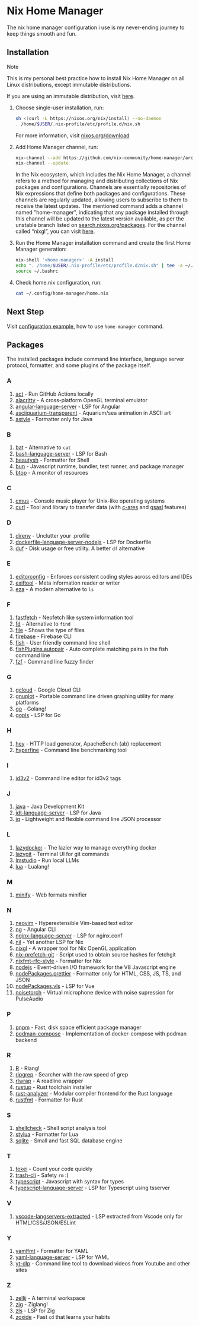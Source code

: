 # Nix Home Manager

The nix home manager configuration i use is my never-ending journey to keep things smooth and fun.

## Installation

> [!NOTE]
>
> This is my personal best practice how to install Nix Home Manager on all Linux distributions, except immutable distributions.
>
> If you are using an immutable distribution, visit [here](https://github.com/DeterminateSystems/nix-installer).

1. Choose single-user installation, run:

    ```sh
    sh <(curl -L https://nixos.org/nix/install) --no-daemon
    . /home/$USER/.nix-profile/etc/profile.d/nix.sh
    ```

    For more information, visit [nixos.org/download](https://nixos.org/download/)

2. Add Home Manager channel, run:

    ```sh
    nix-channel --add https://github.com/nix-community/home-manager/archive/master.tar.gz home-manager
    nix-channel --update
    ```

    In the Nix ecosystem, which includes the Nix Home Manager, a channel refers to a method for managing and distributing collections of Nix packages and configurations.
    Channels are essentially repositories of Nix expressions that define both packages and configurations. These channels are regularly updated, allowing users to subscribe to them to receive the latest updates.
    The mentioned command adds a channel named "home-manager", indicating that any package installed through this channel will be updated to the latest version available, as per the unstable branch listed on [search.nixos.org/packages](https://search.nixos.org/packages). For the channel called “nixgl”, you can visit [here](https://github.com/nix-community/nixGL).

3. Run the Home Manager installation command and create the first Home Manager generation:

    ```sh
    nix-shell '<home-manager>' -A install
    echo ". /home/$USER/.nix-profile/etc/profile.d/nix.sh" | tee -a ~/.bashrc > /dev/null
    source ~/.bashrc
    ```

4. Check home.nix configuration, run:
    ```sh
    cat ~/.config/home-manager/home.nix
    ```

## Next Step

Visit [configuration example](https://nix-community.github.io/home-manager/index.xhtml#sec-usage-configuration), how to use `home-manager` command.

## Packages

The installed packages include command line interface, language server protocol, formatter, and some plugins of the package itself.

### A

1. [act](https://nektosact.com) - Run GitHub Actions locally
1. [alacritty](https://alacritty.org) - A cross-platform OpenGL terminal emulator
1. [angular-language-server](https://github.com/angular/vscode-ng-language-service) - LSP for Angular
1. [asciiquarium-transparent](https://github.com/nothub/asciiquarium) - Aquarium/sea animation in ASCII art
1. [astyle](https://astyle.sourceforge.net) - Formatter only for Java

### B

1. [bat](https://github.com/sharkdp/bat) - Alternative to `cat`
1. [bash-language-server](https://github.com/bash-lsp/bash-language-server) - LSP for Bash
1. [beautysh](https://github.com/lovesegfault/beautysh) - Formatter for Shell
1. [bun](https://bun.sh) - Javascript runtime, bundler, test runner, and package manager
1. [btop](https://github.com/aristocratos/btop) - A monitor of resources

### C

1. [cmus](https://cmus.github.io) - Console music player for Unix-like operating systems
1. [curl](https://curl.se) - Tool and library to transfer data (with [c-ares](https://c-ares.org) and [gsasl](https://www.gnu.org/software/gsasl) features)

### D

1. [direnv](https://direnv.net) - Unclutter your .profile
1. [dockerfile-language-server-nodejs](https://github.com/rcjsuen/dockerfile-language-server) - LSP for Dockerfile
1. [duf](https://github.com/muesli/duf) - Disk usage or free utility. A better `df` alternative

### E

1. [editorconfig](https://editorconfig.org) - Enforces consistent coding styles across editors and IDEs
1. [exiftool](https://exiftool.org) - Meta information reader or writer
1. [eza](https://eza.rocks) - A modern alternative to `ls`

### F

1. [fastfetch](https://github.com/fastfetch-cli/fastfetch) - Neofetch like system information tool
1. [fd](https://github.com/sharkdp/fd) - Alternative to `find`
1. [file](https://darwinsys.com/file) - Shows the type of files
1. [firebase](https://firebase.google.com/docs/cli) - Firebase CLI
1. [fish](https://fishshell.com) - User friendly command line shell
1. [fishPlugins.autopair](https://github.com/jorgebucaran/autopair.fish) - Auto complete matching pairs in the fish command line
1. [fzf](https://github.com/junegunn/fzf) - Command line fuzzy finder

### G

1. [gcloud](https://cloud.google.com/sdk/docs/install) - Google Cloud CLI
1. [gnuplot](https://www.gnuplot.info) - Portable command line driven graphing utility for many platforms
1. [go](https://go.dev) - Golang!
1. [gopls](https://pkg.go.dev/golang.org/x/tools/gopls) - LSP for Go

### H

1. [hey](https://github.com/rakyll/hey) - HTTP load generator, ApacheBench (ab) replacement
1. [hyperfine](https://github.com/sharkdp/hyperfine) - Command line benchmarking tool

### I

1. [id3v2](https://id3v2.sourceforge.net) - Command line editor for id3v2 tags

### J

1. [java](https://openjdk.java.net) - Java Development Kit
1. [jdt-language-server](https://github.com/eclipse/eclipse.jdt.ls) - LSP for Java
1. [jq](https://jqlang.github.io/jq) - Lightweight and flexible command line JSON processor

### L

1. [lazydocker](https://github.com/jesseduffield/lazydocker) - The lazier way to manage everything docker
1. [lazygit](https://github.com/jesseduffield/lazygit) - Terminal UI for git commands
1. [lmstudio](https://lmstudio.ai) - Run local LLMs
1. [lua](https://www.lua.org) - Lualang!

### M

1. [minify](https://go.tacodewolff.nl/minify) - Web formats minifier

### N

1. [neovim](https://www.neovim.io) - Hyperextensible Vim-based text editor
1. [ng](https://angular.dev/tools/cli) - Angular CLI
1. [nginx-language-server](https://github.com/pappasam/nginx-language-server) - LSP for nginx.conf
1. [nil](https://github.com/oxalica/nil) - Yet another LSP for Nix
1. [nixgl](https://github.com/nix-community/nixGL) - A wrapper tool for Nix OpenGL application
1. [nix-prefetch-git](https://github.com/NixOS/nixpkgs/blob/nixos-unstable/pkgs/tools/package-management/nix-prefetch-scripts/default.nix) - Script used to obtain source hashes for fetchgit
1. [nixfmt-rfc-style](https://github.com/NixOS/nixfmt) - Formatter for Nix
1. [nodejs](https://nodejs.org/en) - Event-driven I/O framework for the V8 Javascript engine
1. [nodePackages.prettier](https://prettier.io) - Formatter only for HTML, CSS, JS, TS, and JSON
1. [nodePackages.vls](https://github.com/vuejs/vetur/tree/master/server) - LSP for Vue
1. [noisetorch](https://github.com/noisetorch/NoiseTorch) - Virtual microphone device with noise supression for PulseAudio

### P

1. [pnpm](https://pnpm.io) - Fast, disk space efficient package manager
1. [podman-compose](https://github.com/containers/podman-compose) - Implementation of docker-compose with podman backend

### R

1. [R](http://www.r-project.org) - Rlang!
1. [ripgrep](https://github.com/BurntSushi/ripgrep) - Searcher with the raw speed of grep
1. [rlwrap](https://github.com/hanslub42/rlwrap) - A readline wrapper
1. [rustup](https://www.rustup.rs) - Rust toolchain installer
1. [rust-analyzer](https://rust-analyzer.github.io) - Modular compiler frontend for the Rust language
1. [rustfmt](https://github.com/rust-lang-nursery/rustfmt) - Formatter for Rust

### S

1. [shellcheck](https://hackage.haskell.org/package/ShellCheck) - Shell script analysis tool
1. [stylua](https://github.com/johnnymorganz/stylua) - Formatter for Lua
1. [sqlite](https://www.sqlite.org) - Small and fast SQL database engine

### T

1. [tokei](https://github.com/XAMPPRocky/tokei) - Count your code quickly
1. [trash-cli](https://github.com/andreafrancia/trash-cli) - Safety `rm` :)
1. [typescript](https://www.typescriptlang.org) - Javascript with syntax for types
1. [typescript-language-server](https://github.com/typescript-language-server/typescript-language-server) - LSP for Typescript using tsserver

### V

1. [vscode-langservers-extracted](https://github.com/hrsh7th/vscode-langservers-extracted) - LSP extracted from Vscode only for HTML/CSS/JSON/ESLint

### Y

1. [yamlfmt](https://github.com/google/yamlfmt) - Formatter for YAML
1. [yaml-language-server](https://github.com/redhat-developer/yaml-language-server) - LSP for YAML
1. [yt-dlp](https://github.com/yt-dlp/yt-dlp) - Command line tool to download videos from Youtube and other sites

### Z

1. [zellij](https://zellij.dev) - A terminal workspace
1. [zig](https://ziglang.org) - Ziglang!
1. [zls](https://github.com/zigtools/zls) - LSP for Zig
1. [zoxide](https://github.com/ajeetdsouza/zoxide) - Fast `cd` that learns your habits
